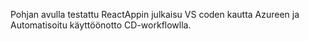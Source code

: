 Pohjan avulla testattu ReactAppin julkaisu VS coden kautta Azureen ja Automatisoitu käyttöönotto CD-workflowlla.
